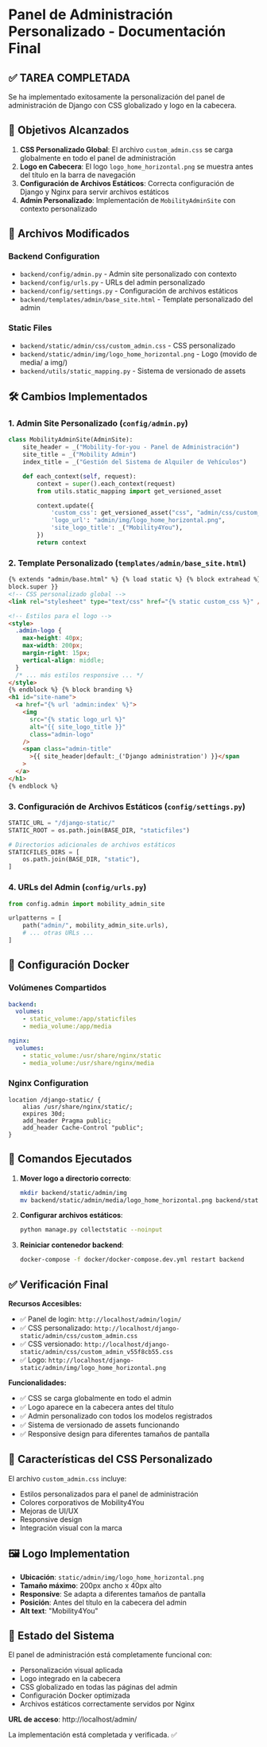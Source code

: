 # Panel de Administración Personalizado - Documentación Final

## ✅ TAREA COMPLETADA

Se ha implementado exitosamente la personalización del panel de administración de Django con CSS globalizado y logo en la cabecera.

## 🎯 Objetivos Alcanzados

1. **CSS Personalizado Global**: El archivo `custom_admin.css` se carga globalmente en todo el panel de administración
2. **Logo en Cabecera**: El logo `logo_home_horizontal.png` se muestra antes del título en la barra de navegación
3. **Configuración de Archivos Estáticos**: Correcta configuración de Django y Nginx para servir archivos estáticos
4. **Admin Personalizado**: Implementación de `MobilityAdminSite` con contexto personalizado

## 📁 Archivos Modificados

### Backend Configuration

- `backend/config/admin.py` - Admin site personalizado con contexto
- `backend/config/urls.py` - URLs del admin personalizado
- `backend/config/settings.py` - Configuración de archivos estáticos
- `backend/templates/admin/base_site.html` - Template personalizado del admin

### Static Files

- `backend/static/admin/css/custom_admin.css` - CSS personalizado
- `backend/static/admin/img/logo_home_horizontal.png` - Logo (movido de media/ a img/)
- `backend/utils/static_mapping.py` - Sistema de versionado de assets

## 🛠️ Cambios Implementados

### 1. Admin Site Personalizado (`config/admin.py`)

```python
class MobilityAdminSite(AdminSite):
    site_header = _("Mobility-for-you - Panel de Administración")
    site_title = _("Mobility Admin")
    index_title = _("Gestión del Sistema de Alquiler de Vehículos")

    def each_context(self, request):
        context = super().each_context(request)
        from utils.static_mapping import get_versioned_asset

        context.update({
            'custom_css': get_versioned_asset("css", "admin/css/custom_admin_v55f8cb55.css"),
            'logo_url': "admin/img/logo_home_horizontal.png",
            'site_logo_title': _("Mobility4You"),
        })
        return context
```

### 2. Template Personalizado (`templates/admin/base_site.html`)

```html
{% extends "admin/base.html" %} {% load static %} {% block extrahead %} {{
block.super }}
<!-- CSS personalizado global -->
<link rel="stylesheet" type="text/css" href="{% static custom_css %}" />

<!-- Estilos para el logo -->
<style>
  .admin-logo {
    max-height: 40px;
    max-width: 200px;
    margin-right: 15px;
    vertical-align: middle;
  }
  /* ... más estilos responsive ... */
</style>
{% endblock %} {% block branding %}
<h1 id="site-name">
  <a href="{% url 'admin:index' %}">
    <img
      src="{% static logo_url %}"
      alt="{{ site_logo_title }}"
      class="admin-logo"
    />
    <span class="admin-title"
      >{{ site_header|default:_('Django administration') }}</span
    >
  </a>
</h1>
{% endblock %}
```

### 3. Configuración de Archivos Estáticos (`config/settings.py`)

```python
STATIC_URL = "/django-static/"
STATIC_ROOT = os.path.join(BASE_DIR, "staticfiles")

# Directorios adicionales de archivos estáticos
STATICFILES_DIRS = [
    os.path.join(BASE_DIR, "static"),
]
```

### 4. URLs del Admin (`config/urls.py`)

```python
from config.admin import mobility_admin_site

urlpatterns = [
    path("admin/", mobility_admin_site.urls),
    # ... otras URLs ...
]
```

## 🐳 Configuración Docker

### Volúmenes Compartidos

```yaml
backend:
  volumes:
    - static_volume:/app/staticfiles
    - media_volume:/app/media

nginx:
  volumes:
    - static_volume:/usr/share/nginx/static
    - media_volume:/usr/share/nginx/media
```

### Nginx Configuration

```nginx
location /django-static/ {
    alias /usr/share/nginx/static/;
    expires 30d;
    add_header Pragma public;
    add_header Cache-Control "public";
}
```

## 🔧 Comandos Ejecutados

1. **Mover logo a directorio correcto**:

   ```bash
   mkdir backend/static/admin/img
   mv backend/static/admin/media/logo_home_horizontal.png backend/static/admin/img/
   ```

2. **Configurar archivos estáticos**:

   ```bash
   python manage.py collectstatic --noinput
   ```

3. **Reiniciar contenedor backend**:
   ```bash
   docker-compose -f docker/docker-compose.dev.yml restart backend
   ```

## ✅ Verificación Final

**Recursos Accesibles:**

- ✅ Panel de login: `http://localhost/admin/login/`
- ✅ CSS personalizado: `http://localhost/django-static/admin/css/custom_admin.css`
- ✅ CSS versionado: `http://localhost/django-static/admin/css/custom_admin_v55f8cb55.css`
- ✅ Logo: `http://localhost/django-static/admin/img/logo_home_horizontal.png`

**Funcionalidades:**

- ✅ CSS se carga globalmente en todo el admin
- ✅ Logo aparece en la cabecera antes del título
- ✅ Admin personalizado con todos los modelos registrados
- ✅ Sistema de versionado de assets funcionando
- ✅ Responsive design para diferentes tamaños de pantalla

## 🎨 Características del CSS Personalizado

El archivo `custom_admin.css` incluye:

- Estilos personalizados para el panel de administración
- Colores corporativos de Mobility4You
- Mejoras de UI/UX
- Responsive design
- Integración visual con la marca

## 🖼️ Logo Implementation

- **Ubicación**: `static/admin/img/logo_home_horizontal.png`
- **Tamaño máximo**: 200px ancho x 40px alto
- **Responsive**: Se adapta a diferentes tamaños de pantalla
- **Posición**: Antes del título en la cabecera del admin
- **Alt text**: "Mobility4You"

## 🚀 Estado del Sistema

El panel de administración está completamente funcional con:

- Personalización visual aplicada
- Logo integrado en la cabecera
- CSS globalizado en todas las páginas del admin
- Configuración Docker optimizada
- Archivos estáticos correctamente servidos por Nginx

**URL de acceso**: http://localhost/admin/

La implementación está completada y verificada. ✅
